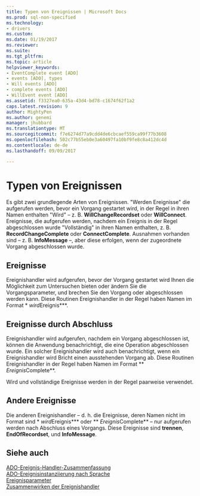 ```yaml
---
title: Typen von Ereignissen | Microsoft Docs
ms.prod: sql-non-specified
ms.technology:
- drivers
ms.custom: 
ms.date: 01/19/2017
ms.reviewer: 
ms.suite: 
ms.tgt_pltfrm: 
ms.topic: article
helpviewer_keywords:
- EventComplete event [ADO]
- events [ADO], types
- Will events [ADO]
- complete events [ADO]
- WillEvent event [ADO]
ms.assetid: f3327ea0-635a-43d4-bd78-c1674f62f1a2
caps.latest.revision: 9
author: MightyPen
ms.author: genemi
manager: jhubbard
ms.translationtype: MT
ms.sourcegitcommit: f7e6274d77a9cdd4de6cbcaef559ca99f77b3608
ms.openlocfilehash: 502c77b55eb0e3a60497fa10bf9fe8c8a412dc4d
ms.contentlocale: de-de
ms.lasthandoff: 09/09/2017

---
```

# <a name="types-of-events"></a>Typen von Ereignissen
Es gibt zwei grundlegende Arten von Ereignissen. "Werden Ereignisse" die aufgerufen werden, bevor ein Vorgang gestartet wird, in der Regel in ihren Namen enthalten "Wird" – z. B. **WillChangeRecordset** oder **WillConnect**. Ereignisse, die aufgerufen werden, nachdem ein Ereignis in der Regel abgeschlossen wurde "Vollständig" in ihren Namen enthalten, z. B. **RecordChangeComplete** oder **ConnectComplete**. Ausnahmen vorhanden sind – z. B. **InfoMessage** –, aber diese erfolgen, wenn der zugeordnete Vorgang abgeschlossen wurde.  
  
## <a name="will-events"></a>Ereignisse  
 Ereignishandler wird aufgerufen, bevor der Vorgang gestartet wird Ihnen die Möglichkeit zum Untersuchen bieten oder ändern Sie die Vorgangsparameter, und brechen Sie den Vorgang oder abgeschlossen werden kann. Diese Routinen Ereignishandler in der Regel haben Namen im Format * *wird*Ereignis***.  
  
## <a name="complete-events"></a>Ereignisse durch Abschluss  
 Ereignishandler wird aufgerufen, nachdem ein Vorgang abgeschlossen ist, können die Anwendung benachrichtigt, die eine Operation abgeschlossen wurde. Ein solcher Ereignishandler wird auch benachrichtigt, wenn ein Ereignishandler wird Bricht einen ausstehenden Vorgang ab. Diese Routinen Ereignishandler in der Regel haben Namen im Format ** *Ereignis*Complete**.  
  
 Wird und vollständige Ereignisse werden in der Regel paarweise verwendet.  
  
## <a name="other-events"></a>Andere Ereignisse  
 Die anderen Ereignishandler – d. h. die Ereignisse, deren Namen nicht im Format sind * *wird*Ereignis*** oder ** *Ereignis*Complete** – nur aufgerufen werden nach Abschluss eines Vorgangs. Diese Ereignisse sind **trennen**, **EndOfRecordset**, und **InfoMessage**.  
  
## <a name="see-also"></a>Siehe auch  
 [ADO-Ereignis-Handler-Zusammenfassung](../../../ado/guide/data/ado-event-handler-summary.md)   
 [ADO-Ereignisinstanziierung nach Sprache](../../../ado/guide/data/ado-event-instantiation-by-language.md)   
 [Ereignisparameter](../../../ado/guide/data/event-parameters.md)   
 [Zusammenwirken der Ereignishandler](../../../ado/guide/data/how-event-handlers-work-together.md)
